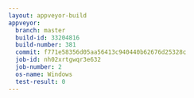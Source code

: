 ```yaml
---
layout: appveyor-build
appveyor:
  branch: master
  build-id: 33204816
  build-number: 381
  commit: f771e58356d05aa56413c940440b62676d25328c
  job-id: nh02xrtgwqr3e632
  job-number: 2
  os-name: Windows
  test-result: 0
---
```

